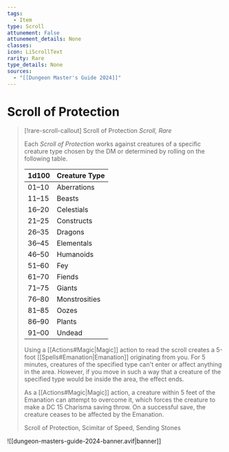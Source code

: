 ```yaml
---
tags:
  - Item
type: Scroll
attunement: False
attunement_details: None
classes:
icon: LiScrollText
rarity: Rare
type_details: None
sources: 
  - "[[Dungeon Master's Guide 2024]]"
---
```

# Scroll of Protection
>[!rare-scroll-callout] Scroll of Protection
>_Scroll, Rare_
>
>Each _Scroll of Protection_ works against creatures of a specific creature type chosen by the DM or determined by rolling on the following table.
>
>|1d100|Creature Type|
>|---|---|
>|01–10|Aberrations|
>|11–15|Beasts|
>|16–20|Celestials|
>|21–25|Constructs|
>|26–35|Dragons|
>|36–45|Elementals|
>|46–50|Humanoids|
>|51–60|Fey|
>|61–70|Fiends|
>|71–75|Giants|
>|76–80|Monstrosities|
>|81–85|Oozes|
>|86–90|Plants|
>|91–00|Undead|
>
>Using a [[Actions#Magic\|Magic]] action to read the scroll creates a 5-foot [[Spells#Emanation\|Emanation]] originating from you. For 5 minutes, creatures of the specified type can't enter or affect anything in the area. However, if you move in such a way that a creature of the specified type would be inside the area, the effect ends.
>
>As a [[Actions#Magic\|Magic]] action, a creature within 5 feet of the Emanation can attempt to overcome it, which forces the creature to make a DC 15 Charisma saving throw. On a successful save, the creature ceases to be affected by the Emanation.
>
>
>Scroll of Protection, Scimitar of Speed, Sending Stones
>


![[dungeon-masters-guide-2024-banner.avif|banner]]